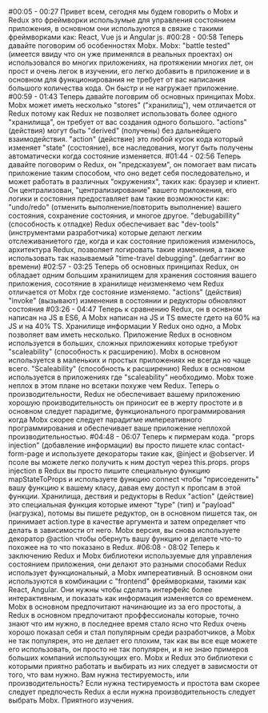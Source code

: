 #00:05 - 00:27
Привет всем, cегодня мы будем говорить о Mobx и Redux это фреймворки
использумые для управления состоянием приложения, в основном они используются в 
связке с такими фреймворками как: React, Vue js и Angular js.
#00:28 - 00:58
Теперь давайте поговорим об особенностях Mobx. Mobx: "battle tested" (имеется ввиду 
что он уже применялся в реальных проектах) он использовался во многих приложениях,
на протяжении многих лет, он прост и очень легок в изучении, его легко добавить в 
приложение и в основном для функционирования не требует от вас написания большого 
количества кода. Он быстр и не нагружает приложение.
#00:59 - 01:43
Теперь давайте поговрим об основных принципах Mobx. Mobx может иметь несколько 
"stores" ("хранилищ"), чем отличается от Redux потому как Redux не позволяет 
использовать более одного "хранилища", он требует от вас создания одного большого. 
"actions" (действия) могут быть "derived" (получены) без дальнейшего взаимодействия.
"action" (действие) это любой кусок кода который изменяет "state" (состояние),
все наследования, могут быть получены автоматически когда состояние изменяется.
#01:44 - 02:56
Теперь давайте поговорим о Redux, он "предсказуем", он помогает вам писать приложение 
таким способом, что оно ведет себя последовательно, и может работать в различных 
"окружениях", таких как: браузер и клиент. Он централизован, "централизирование" 
вашего приложения, его логики и состояния предоставляет вам такие возможности
как: "undo/redo" (отменить выполнение/повторить выполнение) вашего состояния, 
сохранение состояния, и многое другое. "debugabillity" (способность к отладке)
Redux обеспечивает вас "dev-tools" (инструментами разработчика) которые делают
легким отслеживаниетого где, когда и как состояние приложения изменилось, 
архитектура Redux, позволяет логировать такие изменения, а также использовать
так называемый "time-travel debugging". (дебаггинг во времени)
#02:57 - 03:25
Теперь об основных принципах Redux, он обладает одним большим хранилищем
для хранения состояния вашего приложения, сосотяние в хранилище неизменяемо
чем Redux отличается от Mobx где состояние изменяемо. "actions" (действия)
"invoke" (вызывают) изменения в состоянии и редукторы обновляют состояния
#03:26 - 04:47
Теперь к сравнению Redux, он в оснвном написан на JS в ES6, А Mobx написан 
на JS и TS вместе гдето на 60% на JS и на 40% TS. Хранилище информации
У Redux оно одно, а Mobx позволяет вам иметь несколько. Приложение
Redux в основном используется в больших, сложных приложениях которые требуют
"scaleability" (способность к расширению). Mobx в основном используется 
в маленьких и простых приложениях не всегда но чаще всего. "Scaleability" 
(способность к расширению) Redux в основном используется в приложениях
где "scaleability" необходимо. Mobx тоже неплох в этом плане но всетаки
похуже чем Redux. Теперь о производительности, Redux не обеспечивает
вашему приложению хорошую производительность он приносит ее в жерту 
простоте и в основном следует парадигме, функционального программирования
когда Mobx скорее следует парадигме импереативного программирования
и обеспечивает ваше приложение неплохой производительностью.
#04:48 - 06:07
Теперь к пирмерам кода. "props injection" (добавление информации) вы 
просто пишете клас contact-form-page и используете декораторы такие как,
@inject и @observer. И псоле вы можете легко получить к ним доступ через
this.props. props injection в Redux вы просто пишите специальную функцию
mapStateToProps и используете функцию connect чтобы "присоеденить" вашу
функцию к вашему класу, давая ему доступ к пропсам в этой функции. 
Хранилища, дествия и редукторы в Redux "action" (действие) это специальная
функция которые имеют "type" (тип) и "payload" (нагрузка), потомы вы пишете
редуктор, он в основном пишется так, он принимает action.type в качестве
аргумента и затем определяет что делать в зависимости от него.
Mobx версия, вы снова используете декоратор @action чтобы обернуть вашу 
функцию и делаете что-то похожее на то что показано в Redux.
#06:08 - 08:02
Теперь к заключению Redux и Mobx библиотеки используемые для управления
состоянием приложения, они делают это разными способами Redux использует
функциональный, а Mobx импереативный. В основном они используются в 
комбинации с "frontend" фреймворками, такими как React, Angular. Они
нужны чтобы сделать интерфейс более интерактивным, и показать как 
информация изменяется со временем. Mobx в основном предпочитают начинающие
из за его простоты, а Redux в основном предпочитают проффессионалы которые,
точно знают что им нужно, в последнее время стало ясно что Redux очень 
хорошо показал себя и стал популярным среди разработчиков, а Mobx не так
популярен, это не делает его плохим, так как вы все еще можете его 
использовать, он просто не так популярен, и я не знаю примеров больших 
компаний использующих его. Mobx и Redux это библиотеки с которыми
приятно работать и выбирать из них следует в зависмости от того, что
вам нужно. Вам нужна тестируемость, или производительность? Если
нужна тестируемость и простота вам скорее следует предпочесть Redux
а если нужна производительность следует выбрать Mobx.
Приятного изучения.
